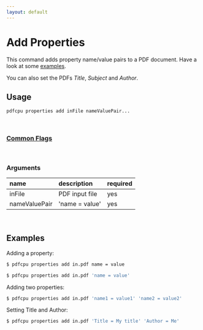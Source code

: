 ```yaml
---
layout: default
---
```


# Add Properties

This command adds property name/value pairs to a PDF document. Have a look at some [examples](#examples).

You can also set the PDFs *Title*, *Subject* and *Author*. 

## Usage

```
pdfcpu properties add inFile nameValuePair...
```

<br>

### [Common Flags](../getting_started/common_flags)

<br>

### Arguments

| name         | description         | required
|:-------------|:--------------------|:--------
| inFile       | PDF input file      | yes
| nameValuePair | 'name = value' | yes

<br>

## Examples

Adding a property:

```sh
$ pdfcpu properties add in.pdf name = value
```

```sh
$ pdfcpu properties add in.pdf 'name = value'
```

Adding two properties:
```sh
$ pdfcpu properties add in.pdf 'name1 = value1' 'name2 = value2'
```

Setting Title and Author:
```sh
$ pdfcpu properties add in.pdf 'Title = My title' 'Author = Me'
```
